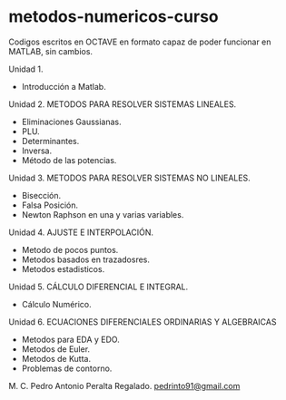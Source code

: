 # metodos-numericos-curso
Codigos escritos en OCTAVE en formato capaz de poder 
funcionar en MATLAB, sin cambios.

Unidad 1.
- Introducción a Matlab.

Unidad 2. METODOS PARA RESOLVER SISTEMAS LINEALES.
- Eliminaciones Gaussianas.
- PLU.
- Determinantes.
- Inversa.
- Método de las potencias.

Unidad 3. METODOS PARA RESOLVER SISTEMAS NO LINEALES.
- Bisección.
- Falsa Posición.
- Newton Raphson en una y varias variables.

Unidad 4. AJUSTE E INTERPOLACIÓN.
- Metodo de pocos puntos.
- Metodos basados en trazadosres.
- Metodos estadisticos.

Unidad 5. CÁLCULO DIFERENCIAL E INTEGRAL.
- Cálculo Numérico.

Unidad 6. ECUACIONES DIFERENCIALES ORDINARIAS Y ALGEBRAICAS
- Metodos para EDA y EDO.
- Metodos de Euler.
- Metodos de Kutta.
- Problemas de contorno.

M. C. Pedro Antonio Peralta Regalado.
pedrinto91@gmail.com
